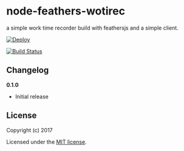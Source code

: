 # node-feathers-wotirec

a simple work time recorder build with feathersjs and a simple client.

[![Deploy](https://www.herokucdn.com/deploy/button.svg)](https://heroku.com/deploy?template=https://github.com/heroku/node-js-sample)

[![Build Status](https://travis-ci.org/naxmefy/node-feathers-wotirec.svg?branch=master)](https://travis-ci.org/naxmefy/node-feathers-wotirec)

## Changelog

__0.1.0__

- Initial release

## License

Copyright (c) 2017

Licensed under the [MIT license](LICENSE).
